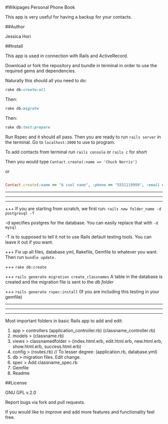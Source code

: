 #Wikipages Personal Phone Book 


This app is very useful for having a backup for your contacts. 

##Author

Jessica Hori


##Install

This app is used in connection with Rails and ActiveRecord. 

Download or fork the repository and bundle in terminal in order to use the required gems and dependencies.

Naturally this should all you need to do:


```ruby
rake db:create:all
```


Then:


```ruby
rake db:migrate
```


Then:

```ruby
rake db:test:prepare
```

Run Rspec and it should all pass. Then you are ready to run ```rails server```
in the terminal.  Go to ```localhost:3000```  to use to program.


To add contacts from terminal run  ```rails console```  or  ```rails c```  for short

Then you would type ```Contact.create(:name => 'Chuck Norris')```

or 

```ruby

Contact.create(:name => "A cool name", :phone => "5551119999", :email =>"name@mail.com")

```

---------------------------------------
---------------------------------------
---------------------------------------

+++ If you are starting from scratch, we first run: ```rails new folder_name -d postgresql -T ``` 

-d specifies postgres for the database. You can easily replace that with ```-d mysql ```

-T is to supposed to tell it not to use Rails default testing tools. You can leave it out if you want. 


+++ Fix up all files, database.yml, Rakefile,  Gemfile to whatever you want. Then run ```bundle update.```

+++ ```rake db:create```

+++ ```rails generate migration create_classnames```  A table in the database is created and the migration file is sent to  the *db folder*

+++ ```rails generate rspec:install```  (If you are including this testing in your gemfile)

---------------------------------------
---------------------------------------
---------------------------------------


Most important folders in basic Rails app to add and edit:

1. app > controllers   (application_controller.rb) (classname_controller.rb)
2. models > (classname.rb)
3. views > classnamedfolder > (index.html.erb, edit.html.erb, new.html.erb, show.html.erb, success.html.erb)
4. config > (routes.rb)  //  To lesser degree: (application.rb, database.yml)
5. db > migration files. Edit change.
6. spec >  Add classname_spec.rb
7. Gemfile
8. Readme 




##License

GNU GPL v.2.0

Report bugs via fork and pull requests.

If you would like to improve and add more features and functionality feel free. 


